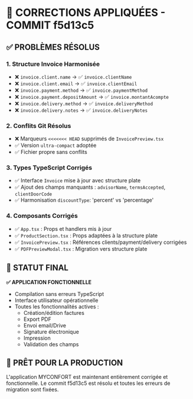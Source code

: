 # 🔧 CORRECTIONS APPLIQUÉES - COMMIT f5d13c5

## ✅ PROBLÈMES RÉSOLUS

### 1. **Structure Invoice Harmonisée**
- ❌ `invoice.client.name` → ✅ `invoice.clientName`
- ❌ `invoice.client.email` → ✅ `invoice.clientEmail`
- ❌ `invoice.payment.method` → ✅ `invoice.paymentMethod`
- ❌ `invoice.payment.depositAmount` → ✅ `invoice.montantAcompte`
- ❌ `invoice.delivery.method` → ✅ `invoice.deliveryMethod`
- ❌ `invoice.delivery.notes` → ✅ `invoice.deliveryNotes`

### 2. **Conflits Git Résolus**
- ❌ Marqueurs `<<<<<<< HEAD` supprimés de `InvoicePreview.tsx`
- ✅ Version `ultra-compact` adoptée
- ✅ Fichier propre sans conflits

### 3. **Types TypeScript Corrigés**
- ✅ Interface `Invoice` mise à jour avec structure plate
- ✅ Ajout des champs manquants : `advisorName`, `termsAccepted`, `clientDoorCode`
- ✅ Harmonisation `discountType`: 'percent' vs 'percentage'

### 4. **Composants Corrigés**
- ✅ `App.tsx` : Props et handlers mis à jour
- ✅ `ProductSection.tsx` : Props adaptées à la structure plate
- ✅ `InvoicePreview.tsx` : Références clients/payment/delivery corrigées
- ✅ `PDFPreviewModal.tsx` : Migration vers structure plate

## 🎯 STATUT FINAL

**✅ APPLICATION FONCTIONNELLE**
- Compilation sans erreurs TypeScript
- Interface utilisateur opérationnelle
- Toutes les fonctionnalités actives :
  - Création/édition factures
  - Export PDF
  - Envoi email/Drive
  - Signature électronique
  - Impression
  - Validation des champs

## 🚀 PRÊT POUR LA PRODUCTION

L'application MYCONFORT est maintenant entièrement corrigée et fonctionnelle.
Le commit f5d13c5 est résolu et toutes les erreurs de migration sont fixées.
